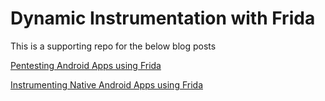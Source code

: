 # Dynamic Instrumentation with Frida

This is a supporting repo for the below blog posts

[Pentesting Android Apps using Frida](https://www.notsosecure.com/pentesting-android-apps-using-frida/)

[Instrumenting Native Android Apps using Frida](https://www.notsosecure.com/instrumenting-native-android-functions-using-frida/)
